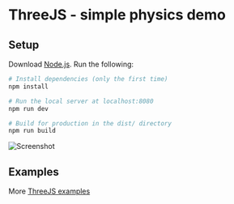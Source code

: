 # ThreeJS - simple physics demo

## Setup
Download [Node.js](https://nodejs.org/en/download/).
Run the following:

``` bash
# Install dependencies (only the first time)
npm install

# Run the local server at localhost:8080
npm run dev

# Build for production in the dist/ directory
npm run build
```

![Screenshot](static/images/threejs-simple-physics-hero.png "Screenshot")

## Examples
More [ThreeJS examples](https://threejs.org/examples/)

